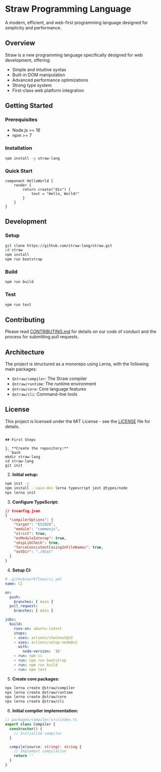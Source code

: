 # Straw Programming Language

A modern, efficient, and web-first programming language designed for simplicity and performance.

## Overview

Straw is a new programming language specifically designed for web development, offering:
- Simple and intuitive syntax
- Built-in DOM manipulation
- Advanced performance optimizations
- Strong type system
- First-class web platform integration

## Getting Started

### Prerequisites
- Node.js >= 16
- npm >= 7

### Installation
```bash
npm install -g straw-lang
```

### Quick Start
```straw
component HelloWorld {
    render {
        return create("div") {
            text = "Hello, World!"
        }
    }
}
```

## Development

### Setup
```bash
git clone https://github.com/straw-lang/straw.git
cd straw
npm install
npm run bootstrap
```

### Build
```bash
npm run build
```

### Test
```bash
npm run test
```

## Contributing

Please read [CONTRIBUTING.md](CONTRIBUTING.md) for details on our code of conduct and the process for submitting pull requests.

## Architecture

The project is structured as a monorepo using Lerna, with the following main packages:
- `@straw/compiler`: The Straw compiler
- `@straw/runtime`: The runtime environment
- `@straw/core`: Core language features
- `@straw/cli`: Command-line tools

## License

This project is licensed under the MIT License - see the [LICENSE](LICENSE) file for details.
```

## First Steps

1. **Create the repository:**
```bash
mkdir straw-lang
cd straw-lang
git init
```

2. **Initial setup:**
```bash
npm init -y
npm install --save-dev lerna typescript jest @types/node
npx lerna init
```

3. **Configure TypeScript:**
```json
// tsconfig.json
{
  "compilerOptions": {
    "target": "ES2020",
    "module": "commonjs",
    "strict": true,
    "esModuleInterop": true,
    "skipLibCheck": true,
    "forceConsistentCasingInFileNames": true,
    "outDir": "./dist"
  }
}
```

4. **Setup CI:**
```yaml
# .github/workflows/ci.yml
name: CI

on:
  push:
    branches: [ main ]
  pull_request:
    branches: [ main ]

jobs:
  build:
    runs-on: ubuntu-latest
    steps:
    - uses: actions/checkout@v2
    - uses: actions/setup-node@v2
      with:
        node-version: '16'
    - run: npm ci
    - run: npm run bootstrap
    - run: npm run build
    - run: npm test
```

5. **Create core packages:**
```bash
npx lerna create @straw/compiler
npx lerna create @straw/runtime
npx lerna create @straw/core
npx lerna create @straw/cli
```

6. **Initial compiler implementation:**
```typescript
// packages/compiler/src/index.ts
export class Compiler {
  constructor() {
    // Initialize compiler
  }

  compile(source: string): string {
    // Implement compilation
    return ''
  }
}
```
